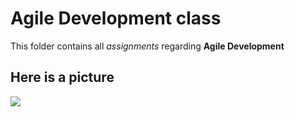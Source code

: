 # Agile Development class

This folder contains all *assignments* regarding **Agile Development**

## Here is a picture

![](https://www.krasamo.com/wp-content/uploads/agile-01-scaled.jpeg)